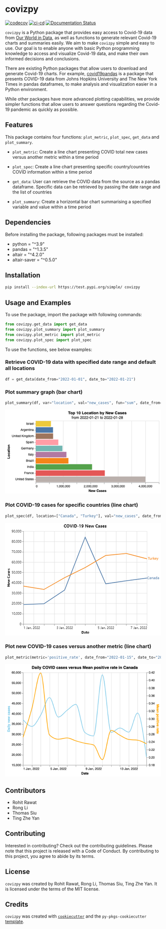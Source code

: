 # covizpy

[![codecov](https://codecov.io/gh/ubc-mds/covizpy/branch/master/graph/badge.svg)](https://codecov.io/gh/ubc-mds/covizpy)
[![ci-cd](https://github.com/UBC-MDS/covizpy/actions/workflows/ci-cd.yml/badge.svg)](https://github.com/UBC-MDS/covizpy/actions/workflows/ci-cd.yml)
[![Documentation Status](https://readthedocs.org/projects/covizpy/badge/?version=latest)](https://covizpy.readthedocs.io/en/latest/?badge=latest)

`covizpy` is a Python package that provides easy access to Covid-19 data from [Our World in Data](https://ourworldindata.org/coronavirus), as well as functions to generate relevant Covid-19 charts and summaries easily. We aim to make `covizpy` simple and easy to use. Our goal is to enable anyone with basic Python programming knowledge to access and visualize Covid-19 data, and make their own informed decisions and conclusions.

There are existing Python packages that allow users to download and generate Covid-19 charts. For example, [covid19pandas](https://github.com/PayneLab/covid19pandas) is a package that presents COVID-19 data from Johns Hopkins University and The New York Times in pandas dataframes, to make analysis and visualization easier in a Python environment.

While other packages have more advanced plotting capabilities, we provide simpler functions that allow users to answer questions regarding the Covid-19 pandemic as quickly as possible.

## Features

This package contains four functions: `plot_metric`, `plot_spec`, `get_data` and `plot_summary`.

* `plot_metric`: Create a line chart presenting COVID total new cases versus another metric within a time period

* `plot_spec`: Create a line chart presenting specific country/countries COVID information within a time period

* `get_data`: User can retrieve the COVID data from the source as a pandas dataframe. Specific data can be retrieved by passing the date range and the list of countries

* `plot_summary`: Create a horizontal bar chart summarising a specified variable and value within a time period

## Dependencies

Before installing the package, following packages must be installed:

- python = "^3.9"
- pandas = "^1.3.5"
- altair = "^4.2.0"
- altair-saver = "^0.5.0"

## Installation

```bash
pip install --index-url https://test.pypi.org/simple/ covizpy
```

## Usage and Examples

To use the package, import the package with following commands:

```python
from covizpy.get_data import get_data
from covizpy.plot_summary import plot_summary
from covizpy.plot_metric import plot_metric
from covizpy.plot_spec import plot_spec
```

To use the functions, see below examples:

### Retrieve COVID-19 data with specified date range and default all locations

```python
df = get_data(date_from="2022-01-01", date_to="2022-01-21")
```

### Plot summary graph (bar chart)

```python
plot_summary(df, var="location", val="new_cases", fun="sum", date_from="2022-01-01", date_to="2022-01-15", top_n=10)
```

![Summary graph](https://github.com/UBC-MDS/covizpy/raw/main/img/plot_summary.png)

### Plot COVID-19 cases for specific countries (line chart)

```python
plot_spec(df, location=["Canada", "Turkey"], val="new_cases", date_from="2022-01-01", date_to="2022-01-07")
```

![New COVID-19 specific graph](https://github.com/UBC-MDS/covizpy/raw/main/img/plot_spec.png)

### Plot new COVID-19 cases versus another metric (line chart)

```python
plot_metric(metric='positive_rate', date_from="2022-01-15", date_to="2022-01-21")
```

![New COVID-19 case metric graph](https://github.com/UBC-MDS/covizpy/raw/main/img/plot_metric.png)




## Contributors

* Rohit Rawat
* Rong Li
* Thomas Siu
* Ting Zhe Yan

## Contributing

Interested in contributing? Check out the contributing guidelines. Please note that this project is released with a Code of Conduct. By contributing to this project, you agree to abide by its terms.

## License

`covizpy` was created by Rohit Rawat, Rong Li, Thomas Siu, Ting Zhe Yan. It is licensed under the terms of the MIT license.

## Credits

`covizpy` was created with [`cookiecutter`](https://cookiecutter.readthedocs.io/en/latest/) and the `py-pkgs-cookiecutter` [template](https://github.com/py-pkgs/py-pkgs-cookiecutter).
